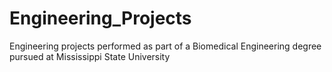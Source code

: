 # Engineering_Projects
Engineering projects performed as part of a Biomedical Engineering degree pursued at Mississippi State University
